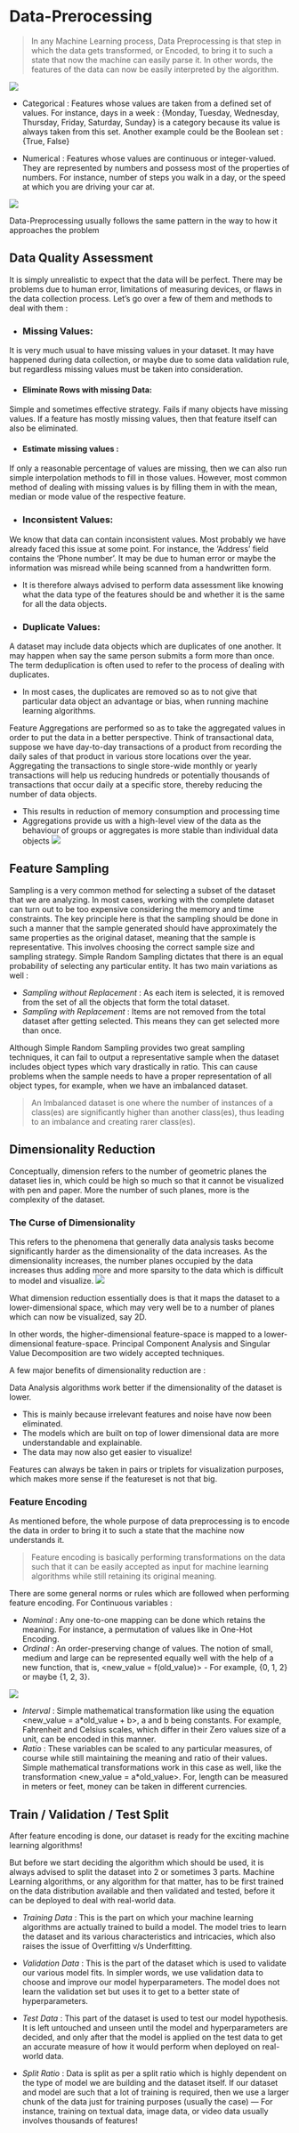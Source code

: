 # Data-Prerocessing

>In any Machine Learning process, Data Preprocessing is that step in which the data gets transformed, or Encoded, to bring it to such a state that now the machine can easily parse it. In other words, the features of the data can now be easily interpreted by the algorithm.

![](https://miro.medium.com/max/700/1*a9VAOU5R83M4KOOOE-SZiw.jpeg)

* Categorical : Features whose values are taken from a defined set of values. For instance, days in a week : {Monday, Tuesday, Wednesday, Thursday, Friday, Saturday, Sunday} is a category because its value is always taken from this set. Another example could be the Boolean set : {True, False}

* Numerical : Features whose values are continuous or integer-valued. They are represented by numbers and possess most of the properties of numbers. For instance, number of steps you walk in a day, or the speed at which you are driving your car at.

![](https://miro.medium.com/max/700/1*7nxgKIq5IWX50SSVhDVIXA.png)

Data-Preprocessing usually follows the same pattern in the way to how it approaches the problem

## Data Quality Assessment

It is simply unrealistic to expect that the data will be perfect. There may be problems due to human error, limitations of measuring devices, or flaws in the data collection process. Let’s go over a few of them and methods to deal with them :

* ### Missing Values:
It is very much usual to have missing values in your dataset. It may have happened during data collection, or maybe due to some data validation rule, but regardless missing values must be taken into consideration.
* #### Eliminate Rows with missing Data:
Simple and sometimes effective strategy. Fails if many objects have missing values. If a feature has mostly missing values, then that feature itself can also be eliminated.
* #### Estimate missing values :
If only a reasonable percentage of values are missing, then we can also run simple interpolation methods to fill in those values. However, most common method of dealing with missing values is by filling them in with the mean, median or mode value of the respective feature.

* ### Inconsistent Values:
We know that data can contain inconsistent values. Most probably we have already faced this issue at some point. For instance, the ‘Address’ field contains the ‘Phone number’. It may be due to human error or maybe the information was misread while being scanned from a handwritten form.
* It is therefore always advised to perform data assessment like knowing what the data type of the features should be and whether it is the same for all the data objects.

* ### Duplicate Values:
A dataset may include data objects which are duplicates of one another. It may happen when say the same person submits a form more than once. The term deduplication is often used to refer to the process of dealing with duplicates.
* In most cases, the duplicates are removed so as to not give that particular data object an advantage or bias, when running machine learning algorithms.

Feature Aggregations are performed so as to take the aggregated values in order to put the data in a better perspective. Think of transactional data, suppose we have day-to-day transactions of a product from recording the daily sales of that product in various store locations over the year. Aggregating the transactions to single store-wide monthly or yearly transactions will help us reducing hundreds or potentially thousands of transactions that occur daily at a specific store, thereby reducing the number of data objects.

* This results in reduction of memory consumption and processing time
* Aggregations provide us with a high-level view of the data as the behaviour of groups or aggregates is more stable than individual data objects
![](https://miro.medium.com/max/700/1*rGP9SveJK6jIk3_pfRc6Qw.png)

## Feature Sampling
Sampling is a very common method for selecting a subset of the dataset that we are analyzing. In most cases, working with the complete dataset can turn out to be too expensive considering the memory and time constraints.
The key principle here is that the sampling should be done in such a manner that the sample generated should have approximately the same properties as the original dataset, meaning that the sample is representative. This involves choosing the correct sample size and sampling strategy.
Simple Random Sampling dictates that there is an equal probability of selecting any particular entity. It has two main variations as well :
* _Sampling without Replacement_ : As each item is selected, it is removed from the set of all the objects that form the total dataset.
* _Sampling with Replacement_ : Items are not removed from the total dataset after getting selected. This means they can get selected more than once.

Although Simple Random Sampling provides two great sampling techniques, it can fail to output a representative sample when the dataset includes object types which vary drastically in ratio. This can cause problems when the sample needs to have a proper representation of all object types, for example, when we have an imbalanced dataset.

>An Imbalanced dataset is one where the number of instances of a class(es) are significantly higher than another class(es), thus leading to an imbalance and creating rarer class(es).

## Dimensionality Reduction
Conceptually, dimension refers to the number of geometric planes the dataset lies in, which could be high so much so that it cannot be visualized with pen and paper. More the number of such planes, more is the complexity of the dataset.

### The Curse of Dimensionality
This refers to the phenomena that generally data analysis tasks become significantly harder as the dimensionality of the data increases. As the dimensionality increases, the number planes occupied by the data increases thus adding more and more sparsity to the data which is difficult to model and visualize.
![](https://miro.medium.com/max/700/1*tnEsW62AwGfqUe3s7Vndgg.gif)

What dimension reduction essentially does is that it maps the dataset to a lower-dimensional space, which may very well be to a number of planes which can now be visualized, say 2D.

In other words, the higher-dimensional feature-space is mapped to a lower-dimensional feature-space. Principal Component Analysis and Singular Value Decomposition are two widely accepted techniques.

A few major benefits of dimensionality reduction are :

Data Analysis algorithms work better if the dimensionality of the dataset is lower.
* This is mainly because irrelevant features and noise have now been eliminated.
* The models which are built on top of lower dimensional data are more understandable and explainable.
* The data may now also get easier to visualize!

Features can always be taken in pairs or triplets for visualization purposes, which makes more sense if the featureset is not that big.

### Feature Encoding
As mentioned before, the whole purpose of data preprocessing is to encode the data in order to bring it to such a state that the machine now understands it.

>Feature encoding is basically performing transformations on the data such that it can be easily accepted as input for machine learning algorithms while still retaining its original meaning.

There are some general norms or rules which are followed when performing feature encoding. For Continuous variables :

* _Nominal_ : Any one-to-one mapping can be done which retains the meaning. For instance, a permutation of values like in One-Hot Encoding.
* _Ordinal_ : An order-preserving change of values. The notion of small, medium and large can be represented equally well with the help of a new function, that is, <new_value = f(old_value)> - For example, {0, 1, 2} or maybe {1, 2, 3}.

![](https://miro.medium.com/max/482/1*-7r7Ix3r3Y98aT-VXTX6zg.png)

* _Interval_ : Simple mathematical transformation like using the equation <new_value = a*old_value + b>, a and b being constants. For example, Fahrenheit and Celsius scales, which differ in their Zero values size of a unit, can be encoded in this manner.
* _Ratio_ : These variables can be scaled to any particular measures, of course while still maintaining the meaning and ratio of their values. Simple mathematical transformations work in this case as well, like the transformation <new_value = a*old_value>. For, length can be measured in meters or feet, money can be taken in different currencies.

## Train / Validation / Test Split
After feature encoding is done, our dataset is ready for the exciting machine learning algorithms!

But before we start deciding the algorithm which should be used, it is always advised to split the dataset into 2 or sometimes 3 parts. Machine Learning algorithms, or any algorithm for that matter, has to be first trained on the data distribution available and then validated and tested, before it can be deployed to deal with real-world data.

* _Training Data_ : This is the part on which your machine learning algorithms are actually trained to build a model. The model tries to learn the dataset and its various characteristics and intricacies, which also raises the issue of Overfitting v/s Underfitting.

* _Validation Data_ : This is the part of the dataset which is used to validate our various model fits. In simpler words, we use validation data to choose and improve our model hyperparameters. The model does not learn the validation set but uses it to get to a better state of hyperparameters.

* _Test Data_ : This part of the dataset is used to test our model hypothesis. It is left untouched and unseen until the model and hyperparameters are decided, and only after that the model is applied on the test data to get an accurate measure of how it would perform when deployed on real-world data.

* _Split Ratio_ : Data is split as per a split ratio which is highly dependent on the type of model we are building and the dataset itself. If our dataset and model are such that a lot of training is required, then we use a larger chunk of the data just for training purposes (usually the case) — For instance, training on textual data, image data, or video data usually involves thousands of features!
